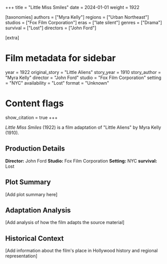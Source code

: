 +++
title = "Little Miss Smiles"
date = 2024-01-01
weight = 1922

[taxonomies]
authors = ["Myra Kelly"]
regions = ["Urban Northeast"]
studios = ["Fox Film Corporation"]
eras = ["late silent"]
genres = ["Drama"]
survival = ["Lost"]
directors = ["John Ford"]

[extra]
# Film metadata for sidebar
year = 1922
original_story = "Little Aliens"
story_year = 1910
story_author = "Myra Kelly"
director = "John Ford"
studio = "Fox Film Corporation"
setting = "NYC"
availability = "Lost"
format = "Unknown"

# Content flags
show_citation = true
+++

*Little Miss Smiles* (1922) is a film adaptation of "Little Aliens" by Myra Kelly (1910).

## Production Details

**Director:** John Ford
**Studio:** Fox Film Corporation
**Setting:** NYC
**survival:** Lost

## Plot Summary

[Add plot summary here]

## Adaptation Analysis

[Add analysis of how the film adapts the source material]

## Historical Context

[Add information about the film's place in Hollywood history and regional representation]